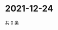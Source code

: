 # 2021-12-24

共 0 条

<!-- BEGIN WEIBO -->
<!-- 最后更新时间 Fri Dec 24 2021 14:18:07 GMT+0800 (China Standard Time) -->

<!-- END WEIBO -->
